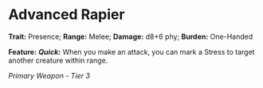 # Advanced Rapier

**Trait:** Presence; **Range:** Melee; **Damage:** d8+6 phy; **Burden:** One-Handed

**Feature:** ***Quick:*** When you make an attack, you can mark a Stress to target another creature within range.

*Primary Weapon - Tier 3*

